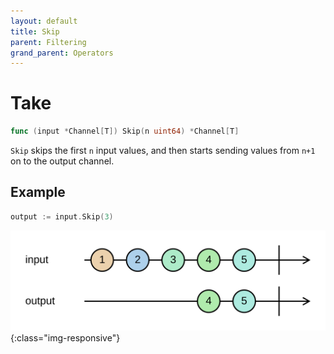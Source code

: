 ```yaml
---
layout: default
title: Skip
parent: Filtering
grand_parent: Operators
---
```


<h1>Take</h1>

```go
func (input *Channel[T]) Skip(n uint64) *Channel[T]
```

`Skip` skips the first `n` input values, and then starts sending values from `n+1` on to the output channel.

<h2>Example</h2>

```go
output := input.Skip(3)
```
![](../../../assets/images/diagrams/filtering/skip.svg){:class="img-responsive"}